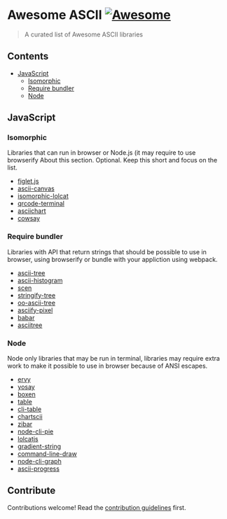 # Awesome ASCII [![Awesome](https://awesome.re/badge.svg)](https://awesome.re)

> A curated list of Awesome ASCII libraries


## Contents

- [JavaScript](#javaScript)
  - [Isomorphic](#isomorphic)
  - [Require bundler](#require-bundler)
  - [Node](#node)

## JavaScript

### Isomorphic

Libraries that can run in browser or Node.js (it may require to use browserify 
About this section. Optional. Keep this short and focus on the list.

- [figlet.js](https://github.com/patorjk/figlet.js)
- [ascii-canvas](https://github.com/jcubic/ascii-canvas)
- [isomorphic-lolcat](https://github.com/jcubic/isomorphic-lolcat)
- [qrcode-terminal](https://github.com/gtanner/qrcode-terminal)
- [asciichart](https://github.com/kroitor/asciichart)
- [cowsay](https://github.com/piuccio/cowsay)

### Require bundler

Libraries with API that return strings that should be possible to use in browser,
using browserify or bundle with your appliction using webpack.

- [ascii-tree](https://github.com/liushuping/ascii-tree)
- [ascii-histogram](https://www.npmjs.com/package/ascii-histogram)
- [scen](https://github.com/chunqiuyiyu/scen)
- [stringify-tree](https://github.com/jessitron/stringify-tree)
- [oo-ascii-tree](https://www.npmjs.com/package/oo-ascii-tree)
- [asciify-pixel](https://github.com/IonicaBizau/asciify-pixel)
- [babar](https://github.com/stephan83/babar)
- [asciitree](https://github.com/antonmedv/asciitree)

### Node

Node only libraries that may be run in terminal, libraries may require extra
work to make it possible to use in browser because of ANSI escapes.

- [ervy](https://github.com/chunqiuyiyu/ervy)
- [yosay](https://github.com/yeoman/yosay)
- [boxen](https://github.com/sindresorhus/boxen)
- [table](https://github.com/gajus/table)
- [cli-table](https://github.com/Automattic/cli-table)
- [chartscii](https://github.com/tool3/chartscii)
- [zibar](https://github.com/lbovet/zibar)
- [node-cli-pie](https://github.com/IonicaBizau/node-cli-pie)
- [lolcatjs](https://github.com/robertmarsal/lolcatjs)
- [gradient-string](https://github.com/bokub/gradient-string)
- [command-line-draw](https://github.com/liambloom/command-line-draw)
- [node-cli-graph](https://github.com/IonicaBizau/node-cli-graph)
- [ascii-progress](https://github.com/bubkoo/ascii-progress)

## Contribute

Contributions welcome! Read the [contribution guidelines](contributing.md) first.
